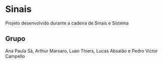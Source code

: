 # Sinais
Projeto desenvolvido durante a cadeira de Sinais e Sistema 
## Grupo 
Ana Paula Sá, Arthur Marsaro, Luan Thiers, Lucas Absalão e Pedro Victor Campello 
